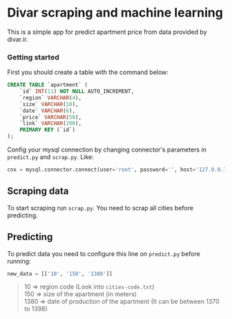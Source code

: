 # Divar scraping and machine learning

This is a simple app for predict apartment price from data provided by divar.ir.

### Getting started

First you should create a table with the command below:

```sql
CREATE TABLE `apartment` (
	`id` INT(11) NOT NULL AUTO_INCREMENT,
	`region` VARCHAR(4),
	`size` VARCHAR(10),
	`date` VARCHAR(6),
	`price` VARCHAR(50),
	`link` VARCHAR(200),
	PRIMARY KEY (`id`)
);
```

Config your mysql connection by changing connector's parameters in `predict.py` and `scrap.py`. Like:

```python
cnx = mysql.connector.connect(user='root', password='', host='127.0.0.1', database='learn')
```

## Scraping data

To start scraping run `scrap.py`. You need to scrap all cities before predicting.

## Predicting

To predict data you need to configure this line on `predict.py` before running:

```python
new_data = [['10', '150', '1380']]
```

> 10 => region code (Look into `cities-code.txt`) <br>
> 150 => size of the apartment (in meters) <br>
> 1380 => date of production of the apartment (It can be between 1370 to 1398)
